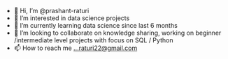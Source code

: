 - 👋 Hi, I’m @prashant-raturi
- 👀 I’m interested in data science projects
- 🌱 I’m currently learning data science since last 6 months
- 💞️ I’m looking to collaborate on knowledge sharing, working on beginner /intermediate level projects with focus on SQL / Python
- 📫 How to reach me ...raturi22@gmail.com

<!---
prashant-raturi/prashant-raturi is a ✨ special ✨ repository because its `README.md` (this file) appears on your GitHub profile.
You can click the Preview link to take a look at your changes.
--->
